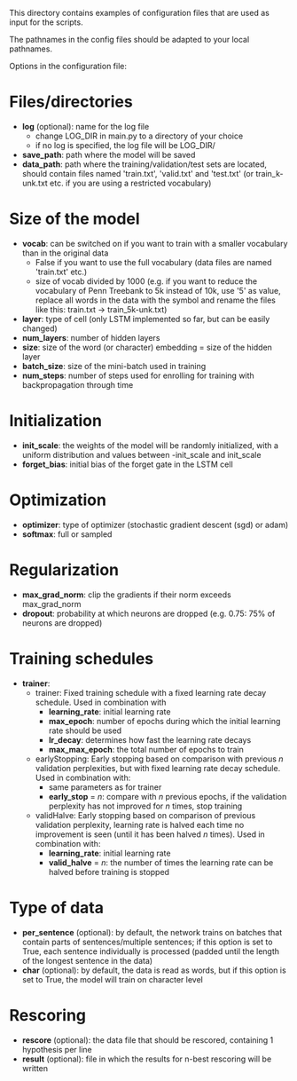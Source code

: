 This directory contains examples of configuration files that are used as input for the scripts.

The pathnames in the config files should be adapted to your local pathnames.

Options in the configuration file:

# Files/directories

* **log** (optional): name for the log file
  * change LOG_DIR in main.py to a directory of your choice
  * if no log is specified, the log file will be LOG_DIR/<basename of save_path>
* **save_path**: path where the model will be saved
* **data_path**: path where the training/validation/test sets are located, should contain files named 'train.txt', 'valid.txt' and 'test.txt' (or train_<size>k-unk.txt etc. if you are using a restricted vocabulary)

# Size of the model

* **vocab**: can be switched on if you want to train with a smaller vocabulary than in the original data
  * False if you want to use the full vocabulary (data files are named 'train.txt' etc.) 
  * size of vocab divided by 1000 (e.g. if you want to reduce the vocabulary of Penn Treebank to 5k instead of 10k, use '5' as value, replace all words in the data with the <UNK> symbol and rename the files like this: train.txt -> train_5k-unk.txt)
* **layer**: type of cell (only LSTM implemented so far, but can be easily changed)
* **num_layers**: number of hidden layers
* **size**: size of the word (or character) embedding = size of the hidden layer
* **batch_size**: size of the mini-batch used in training
* **num_steps**: number of steps used for enrolling for training with backpropagation through time

# Initialization

* **init_scale**: the weights of the model will be randomly initialized, with a uniform distribution and values between -init_scale and init_scale
* **forget_bias**: initial bias of the forget gate in the LSTM cell

# Optimization

* **optimizer**: type of optimizer (stochastic gradient descent (sgd) or adam)
* **softmax**: full or sampled

# Regularization

* **max_grad_norm**: clip the gradients if their norm exceeds max_grad_norm
* **dropout**: probability at which neurons are dropped (e.g. 0.75: 75% of neurons are dropped)

# Training schedules

* **trainer**:
  * trainer: Fixed training schedule with a fixed learning rate decay schedule. Used in combination with
    * **learning_rate**: initial learning rate
    * **max_epoch**: number of epochs during which the initial learning rate should be used
    * **lr_decay**: determines how fast the learning rate decays
    * **max_max_epoch**: the total number of epochs to train
  * earlyStopping: Early stopping based on comparison with previous *n* validation perplexities, but with fixed learning rate decay schedule. Used in combination with:
    * same parameters as for trainer
    * **early_stop** = *n*: compare with *n* previous epochs, if the validation perplexity has not improved for *n* times, stop training
  * validHalve: Early stopping based on comparison of previous validation perplexity, learning rate is halved each time no improvement is seen (until it has been halved *n* times). Used in combination with:
    * **learning_rate**: initial learning rate
    * **valid_halve** = *n*: the number of times the learning rate can be halved before training is stopped
    
# Type of data

* **per_sentence** (optional): by default, the network trains on batches that contain parts of sentences/multiple sentences; if this option is set to True, each sentence individually is processed (padded until the length of the longest sentence in the data)
* **char** (optional): by default, the data is read as words, but if this option is set to True, the model will train on character level

# Rescoring

* **rescore** (optional): the data file that should be rescored, containing 1 hypothesis per line
* **result** (optional): file in which the results for n-best rescoring will be written



